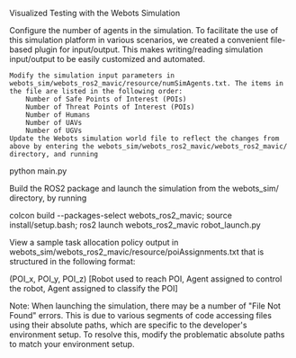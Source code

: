 Visualized Testing with the Webots Simulation

Configure the number of agents in the simulation. To facilitate the use of this simulation platform in various scenarios, we created a convenient file-based plugin for input/output. This makes writing/reading simulation input/output to be easily customized and automated.

    Modify the simulation input parameters in webots_sim/webots_ros2_mavic/resource/numSimAgents.txt. The items in the file are listed in the following order:
        Number of Safe Points of Interest (POIs)
        Number of Threat Points of Interest (POIs)
        Number of Humans
        Number of UAVs
        Number of UGVs
    Update the Webots simulation world file to reflect the changes from above by entering the webots_sim/webots_ros2_mavic/webots_ros2_mavic/ directory, and running

python main.py

Build the ROS2 package and launch the simulation from the webots_sim/ directory, by running

colcon build --packages-select webots_ros2_mavic; source install/setup.bash; ros2 launch webots_ros2_mavic robot_launch.py

View a sample task allocation policy output in webots_sim/webots_ros2_mavic/resource/poiAssignments.txt that is structured in the following format:

(POI_x, POI_y, POI_z) [Robot used to reach POI, Agent assigned to control the robot, Agent assigned to classify the POI]

Note: When launching the simulation, there may be a number of "File Not Found" errors. This is due to various segments of code accessing files using their absolute paths, which are specific to the developer's environment setup. To resolve this, modify the problematic absolute paths to match your environment setup.
